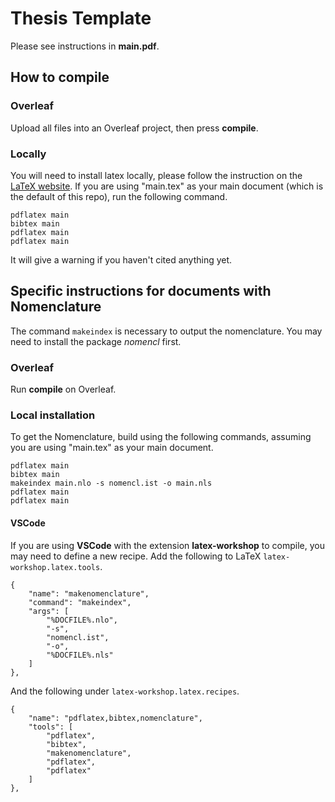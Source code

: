 # Thesis Template

Please see instructions in **main.pdf**.

## How to compile

### Overleaf

Upload all files into an Overleaf project, then press **compile**.

### Locally
You will need to install latex locally, please follow the instruction on the [LaTeX website](https://www.latex-project.org/get/).
If you are using "main.tex" as your main document (which is the default of this repo), run the following command.
```
pdflatex main
bibtex main
pdflatex main
pdflatex main
```
It will give a warning if you haven't cited anything yet.


## Specific instructions for documents with Nomenclature
The command `makeindex` is necessary to output the nomenclature. You may need to install the package *nomencl* first.

### Overleaf

Run **compile** on Overleaf.

### Local installation

To get the Nomenclature, build using the following commands, assuming you are using "main.tex" as your main document.
```
pdflatex main
bibtex main
makeindex main.nlo -s nomencl.ist -o main.nls
pdflatex main
pdflatex main
```

#### VSCode

If you are using **VSCode** with the extension **latex-workshop** to compile, you may need to define a new recipe.
Add the following to LaTeX `latex-workshop.latex.tools`.
```
{
    "name": "makenomenclature",
    "command": "makeindex",
    "args": [
        "%DOCFILE%.nlo",
        "-s",
        "nomencl.ist",
        "-o",
        "%DOCFILE%.nls"
    ]
},
```
And the following under `latex-workshop.latex.recipes`.
```
{
    "name": "pdflatex,bibtex,nomenclature",
    "tools": [
        "pdflatex",
        "bibtex",
        "makenomenclature",
        "pdflatex",
        "pdflatex"
    ]
},
```
